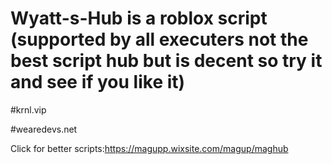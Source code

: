 # Wyatt-s-Hub is a roblox script (supported by all executers not the best script hub but is decent so try it and see if you like it)

#krnl.vip

#wearedevs.net

Click for better scripts:https://magupp.wixsite.com/magup/maghub
